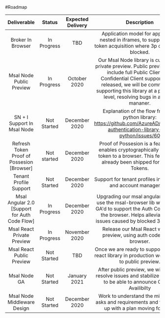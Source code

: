 #Roadmap

**Deliverable**|**Status**|**Expected Delivery**|**Description**
:-----:|:-----:|:-----:|:-----:
Broker In Browser |In Progress|TBD|Application model for application nested in iframes, to support silent token acquisition where 3p cookies are blocked. 
Msal Node Public Preview|In Progress|October 2020|Our Msal Node library is currently in private preview.  Public preview should include full Public Client and Confidential Client support.  When released, we will be commiting to supporting this library at a production level, resolving bugs in a timely mananer. 
SN + I Support In Msal Node |Not Started|December 2020|Explanation of the flow from our python library: https://github.com/AzureAD/microsoft-authentication-library-for-python/issues/60
Refresh Token Proof of Possesion [Browser]|Not started|December 2020|Proof of Possesion is a feature that enables cryptographically locking a token to a browser.  This feature has already been shipped for Access Tokens.
Tenant Profile Support |Not Started|December 2020|Support for tenant profiles in our cache and account management
Msal Angular 2.0 [Support for Auth Code Flow]|In Progress|December 2020|Upgrading our msal angular library to use the msal-browser lib we recently GA'd to support the Auth Code Flow in the browser.  Helps alleviate some issues caused by blocked 3p cookies. 
Msal React Private Preview|In Progress|November 2020|Release our Msal React wrapper preview, using auth code flow in browser. 
Msal React Public Preview|Not Started|TBD|Once we are ready to support out msal react library in production we will move to public preview. 
Msal Node GA|Not Started|January 2021|After public preview, we will work to resolve issues and stabilize the library to be able to announce General Availibilty 
Msal Node Middleware Design|Not Started|December 2020|Work to understand the middleware asks and requirements and then come up with a plan moving forward. 

